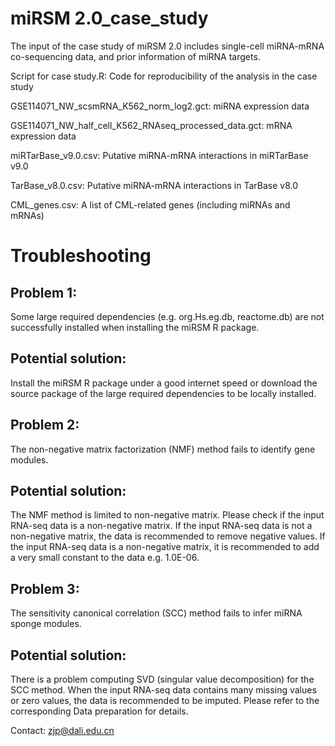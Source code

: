 # miRSM 2.0_case_study
The input of the case study of miRSM 2.0 includes single-cell miRNA-mRNA co-sequencing data, and prior information of miRNA targets.

Script for case study.R: Code for reproducibility of the analysis in the case study

GSE114071_NW_scsmRNA_K562_norm_log2.gct: miRNA expression data

GSE114071_NW_half_cell_K562_RNAseq_processed_data.gct: mRNA expression data

miRTarBase_v9.0.csv: Putative miRNA-mRNA interactions in miRTarBase v9.0

TarBase_v8.0.csv: Putative miRNA-mRNA interactions in TarBase v8.0

CML_genes.csv: A list of CML-related genes (including miRNAs and mRNAs)

# Troubleshooting
## Problem 1:
Some large required dependencies (e.g. org.Hs.eg.db, reactome.db) are not successfully installed when installing the miRSM R package.

## Potential solution: 
Install the miRSM R package under a good internet speed or download the source package of the large required dependencies to be locally installed. 

## Problem 2:
The non-negative matrix factorization (NMF) method fails to identify gene modules.

## Potential solution: 
The NMF method is limited to non-negative matrix. Please check if the input RNA-seq data is a non-negative matrix. If the input RNA-seq data is not a non-negative matrix, the data is recommended to remove negative values. If the input RNA-seq data is a non-negative matrix, it is recommended to add a very small constant to the data e.g. 1.0E-06.

## Problem 3:
The sensitivity canonical correlation (SCC) method fails to infer miRNA sponge modules.

## Potential solution: 
There is a problem computing SVD (singular value decomposition) for the SCC method. When the input RNA-seq data contains many missing values or zero values, the data is recommended to be imputed. Please refer to the corresponding Data preparation for details.

Contact: zjp@dali.edu.cn
